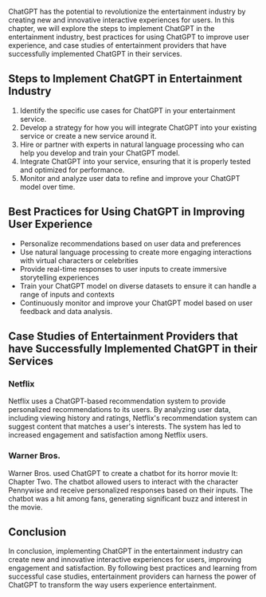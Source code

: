 
ChatGPT has the potential to revolutionize the entertainment industry by creating new and innovative interactive experiences for users. In this chapter, we will explore the steps to implement ChatGPT in the entertainment industry, best practices for using ChatGPT to improve user experience, and case studies of entertainment providers that have successfully implemented ChatGPT in their services.

Steps to Implement ChatGPT in Entertainment Industry
----------------------------------------------------

1. Identify the specific use cases for ChatGPT in your entertainment service.
2. Develop a strategy for how you will integrate ChatGPT into your existing service or create a new service around it.
3. Hire or partner with experts in natural language processing who can help you develop and train your ChatGPT model.
4. Integrate ChatGPT into your service, ensuring that it is properly tested and optimized for performance.
5. Monitor and analyze user data to refine and improve your ChatGPT model over time.

Best Practices for Using ChatGPT in Improving User Experience
-------------------------------------------------------------

* Personalize recommendations based on user data and preferences
* Use natural language processing to create more engaging interactions with virtual characters or celebrities
* Provide real-time responses to user inputs to create immersive storytelling experiences
* Train your ChatGPT model on diverse datasets to ensure it can handle a range of inputs and contexts
* Continuously monitor and improve your ChatGPT model based on user feedback and data analysis.

Case Studies of Entertainment Providers that have Successfully Implemented ChatGPT in their Services
----------------------------------------------------------------------------------------------------

### Netflix

Netflix uses a ChatGPT-based recommendation system to provide personalized recommendations to its users. By analyzing user data, including viewing history and ratings, Netflix's recommendation system can suggest content that matches a user's interests. The system has led to increased engagement and satisfaction among Netflix users.

### Warner Bros.

Warner Bros. used ChatGPT to create a chatbot for its horror movie It: Chapter Two. The chatbot allowed users to interact with the character Pennywise and receive personalized responses based on their inputs. The chatbot was a hit among fans, generating significant buzz and interest in the movie.

Conclusion
----------

In conclusion, implementing ChatGPT in the entertainment industry can create new and innovative interactive experiences for users, improving engagement and satisfaction. By following best practices and learning from successful case studies, entertainment providers can harness the power of ChatGPT to transform the way users experience entertainment.
